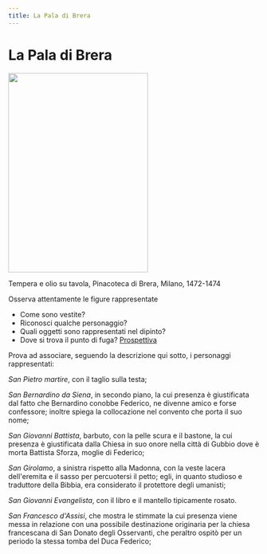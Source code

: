 ```yaml
---
title: La Pala di Brera
---
```


# La Pala di Brera


<img src="https://upload.wikimedia.org/wikipedia/commons/9/9e/Piero_della_Francesca_046.jpg" 
width="280" height="400"> 


Tempera e olio su tavola, Pinacoteca di Brera, Milano, 1472-1474

Osserva attentamente le figure rappresentate
- Come sono vestite?
- Riconosci qualche personaggio?
- Quali oggetti sono rappresentati nel dipinto?
- Dove si trova il punto di fuga? [Prospettiva](http://artemondocuore.altervista.org/wp-content/uploads/2019/06/schema-pala.jpg)

Prova ad associare, seguendo la descrizione qui sotto, i personaggi rappresentati:

*San Pietro martire*, con il taglio sulla testa;

*San Bernardino da Siena*, in secondo piano, la cui presenza è giustificata dal fatto che Bernardino conobbe Federico, ne divenne amico e forse confessore; inoltre spiega la collocazione nel convento che porta il suo nome;

*San Giovanni Battista*, barbuto, con la pelle scura e il bastone, la cui presenza è giustificata dalla Chiesa in suo onore nella città di Gubbio dove è morta Battista Sforza, moglie di Federico;

*San Girolamo*, a sinistra rispetto alla Madonna, con la veste lacera dell'eremita e il sasso per percuotersi il petto; egli, in quanto studioso e traduttore della Bibbia, era considerato il protettore degli umanisti;

*San Giovanni Evangelista*, con il libro e il mantello tipicamente rosato.

*San Francesco d'Assisi*, che mostra le stimmate la cui presenza viene messa in relazione con una possibile destinazione originaria per la chiesa francescana di San Donato degli Osservanti, che peraltro ospitò per un periodo la stessa tomba del Duca Federico;

